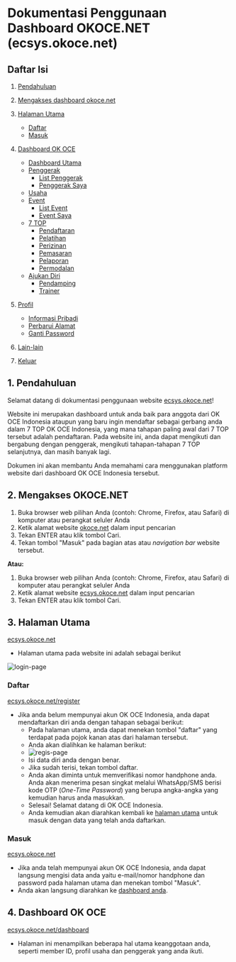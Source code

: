 # Dokumentasi Penggunaan Dashboard OKOCE.NET (ecsys.okoce.net)




## Daftar Isi

1. [Pendahuluan](#pendahuluan)

2. [Mengakses dashboard okoce.net](#akses)

3. [Halaman Utama](#laman-utama)

   - [Daftar](#daftar)
   - [Masuk](#login)

4. [Dashboard OK OCE](#dashboard)

   - [Dashboard Utama](#dashboard-utama)
   - [Penggerak](#penggerak)
      - [List Penggerak](#list-penggerak)
      - [Penggerak Saya](#penggerak-saya)
   - [Usaha](#usaha)
   - [Event](#event)
      - [List Event](#list-event)
      - [Event Saya](#event-saya)
   - [7 TOP](#7-top)
      - [Pendaftaran](#pendaftaran)
      - [Pelatihan](#pelatihan)
      - [Perizinan](#perizinan)
      - [Pemasaran](#pemasaran)
      - [Pelaporan](#pelaporan)
      - [Permodalan](#permodalan)
   - [Ajukan Diri](#ajukan-diri)
      - [Pendamping](#pendamping)
      - [Trainer](#trainer)

5. [Profil](#profil)

   - [Informasi Pribadi](#informasi-pribadi)
   - [Perbarui Alamat](#perbarui-alamat)
   - [Ganti Password](#ganti-password)

6. [Lain-lain](#lain-lain)

7. [Keluar](#keluar)

   

<a name="pendahuluan"></a>



## 1. Pendahuluan

Selamat datang di dokumentasi penggunaan website [ecsys.okoce.net](ecsys.okoce.net)!

Website ini merupakan dashboard untuk anda baik para anggota dari OK OCE Indonesia ataupun yang baru ingin mendaftar sebagai gerbang anda dalam 7 TOP OK OCE Indonesia, yang mana tahapan paling awal dari 7 TOP tersebut adalah pendaftaran. Pada website ini, anda dapat mengikuti dan bergabung dengan penggerak, mengikuti tahapan-tahapan 7 TOP selanjutnya, dan masih banyak lagi.

Dokumen ini akan membantu Anda memahami cara menggunakan platform website dari dashboard OK OCE Indonesia tersebut.

<a name="akses"></a>

## 2. Mengakses OKOCE.NET

1. Buka browser web pilihan Anda (contoh: Chrome, Firefox, atau Safari) di komputer atau perangkat seluler Anda
2. Ketik alamat website [okoce.net](okoce.net) dalam input pencarian
3. Tekan ENTER atau klik tombol Cari.
4. Tekan tombol "Masuk" pada bagian atas atau *navigation bar* website tersebut.

**Atau:**

1. Buka browser web pilihan Anda (contoh: Chrome, Firefox, atau Safari) di komputer atau perangkat seluler Anda
2. Ketik alamat website [ecsys.okoce.net](ecsys.okoce.net) dalam input pencarian
3. Tekan ENTER atau klik tombol Cari.

<a name="laman-utama"></a>

## 3. Halaman Utama

[ecsys.okoce.net](ecsys.okoce.net)

- Halaman utama pada website ini adalah sebagai berikut

![login-page](/login-page.png)

<a name="daftar"></a>

### Daftar

[ecsys.okoce.net/register](ecsys.okoce.net/register)

- Jika anda belum mempunyai akun OK OCE Indonesia, anda dapat mendaftarkan diri anda dengan tahapan sebagai berikut:
  - Pada halaman utama, anda dapat menekan tombol "daftar" yang terdapat pada pojok kanan atas dari halaman tersebut.
  - Anda akan dialihkan ke halaman berikut:
  - ![regis-page](/register-page.png)
  - Isi data diri anda dengan benar.
  - Jika sudah terisi, tekan tombol daftar.
  - Anda akan diminta untuk memverifikasi nomor handphone anda. Anda akan menerima pesan singkat melalui WhatsApp/SMS berisi kode OTP (*One-Time Password*) yang berupa angka-angka yang kemudian harus anda masukkan.
  - Selesai! Selamat datang di OK OCE Indonesia.
  - Anda kemudian akan diarahkan kembali ke [halaman utama](#laman-utama) untuk masuk dengan data yang telah anda daftarkan.

<a name="login"></a>

### Masuk

[ecsys.okoce.net](ecsys.okoce.net)

- Jika anda telah mempunyai akun OK OCE Indonesia, anda dapat langsung mengisi data anda yaitu e-mail/nomor handphone dan password pada halaman utama dan menekan tombol "Masuk".
- Anda akan langsung diarahkan ke [dashboard anda](#dashboard).

<a name="dashboard"></a>

## 4. Dashboard OK OCE

[ecsys.okoce.net/dashboard](ecsys.okoce.net/dashboard)

- Halaman ini menampilkan beberapa hal utama keanggotaan anda, seperti member ID, profil usaha dan penggerak yang anda ikuti.
